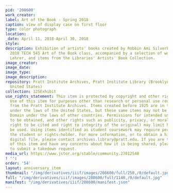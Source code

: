 ```yaml
---
pid: '208600'
work_creator:
label: Art of the Book - Spring 2018
caption: view of display case on first floor
type: color photograph
location:
_date: April 11, 2018-April 30, 2018
style:
description: Exhibition of artists' books created by Robbin Ami Silverberg's Spring
  2018 TECH 545 Art of the Book class, accompanied by a selection of works by Warren
  Lehrer, and items from the Libraries' Artists' Book Collection.
image_creator:
image_date:
image_type:
image_description:
repository: Pratt Institute Archives, Pratt Institute Library (Brooklyn, New York,
  United States)
collection: 125Exhibit
use_rights_statement: This item is protected by copyright and other rights and restrictions.
  Use of this item for purposes other than research or personal use requires permission
  from the Pratt Institute Archives. Items created before 1925 are in the Public Domain
  under the laws of the United States, but these same items may not be in the Public
  Domain under the laws of other countries. Permissions for intended uses may need
  to be obtained, and other rights such as publicity, privacy, or moral rights (e.g.
  right to be cited and right to integrity of the original) may limit how items can
  be used. Using items identified as student coursework may require permission from
  the student or rights-holder. For more information, or to obtain a high resolution
  digital file, please contact archives.library@pratt.edu. If you are the rights-holder
  of this item and have any concerns about how it is being shared, please visit https://libguides.pratt.edu/archives/takedown
  to submit a takedown request.
media_url: https://www.jstor.org/stable/community.27012548
! '':
order: '54'
layout: anniversary_item
thumbnail: "/img/derivatives/iiif/images/208600/full/250,/0/default.jpg"
full: "/img/derivatives/iiif/images/208600/full/1140,/0/default.jpg"
manifest: "/img/derivatives/iiif/208600/manifest.json"
---
```

